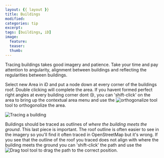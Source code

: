 ```yaml
---
layout: {{ layout }}
title: Buildings 
modified:
categories: tip
excerpt:
tags: [buildings, iD]
image:
  feature:
  teaser:
  thumb:
---
```

Tracing buildings takes good imagery and patience. Take your time and pay attention to angularity, alignment between buildings and reflecting the regularities between buildings. 

Select new Area in iD and put a node down at every corner of the buildings roof. Double clicking will complete the area. If you havent formed perfect right angles at every building corner dont :cry:, you can 'shift-click' on the area to bring up the contextual area menu and use the ![orthogonalize tool](https://cloud.githubusercontent.com/assets/7431774/6630342/3b0f59aa-c8ee-11e4-89a4-c3b5eff9d88c.JPG "orthogonolize tool") tool to orthogonolize the area.

![](https://cloud.githubusercontent.com/assets/7431774/6629871/ee37a952-c8e8-11e4-8e71-a0eda3f814df.gif "Tracing a building")

Buildings should be traced as outlines of *where the building meets the ground*. This last piece is important. The roof outline is often easier to see in the imagery so you'll find it often traced in OpenStreetMap but it's wrong. If you see that the outline of the roof you traced does not align with where the building meets the ground you can 'shift-click' the path and use the ![Drag tool ](https://cloud.githubusercontent.com/assets/7431774/6630355/611e7e28-c8ee-11e4-9371-7f237b46dcb2.JPG "Drag tool ") tool to drag the path to the correct position.





